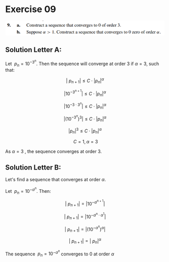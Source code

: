 # Exercise 09

![image](image.png)

## Solution Letter A:

Let $\ p_{n} = 10^{-3^{n}}$. Then the sequence will converge at order 3 if $\alpha = 3$, such that:

$$
| \ p_{n+1} | \leq C \cdot | p_{n} |^\alpha
$$

$$
| 10^{-3^{n+ 1}} | \leq C \cdot | p_{n} |^\alpha
$$

$$
| 10^{-3 \cdot 3^{n} } | \leq C \cdot | p_{n} |^\alpha
$$

$$
| (10^{-3^{n}})^{3} | \leq C \cdot | p_{n} |^\alpha
$$

$$
| p_{n} |^{3} \leq C \cdot | p_{n} |^\alpha
$$

$$
\   C = 1 , \alpha = 3
$$

As $\alpha = 3$ , the sequence converges at order 3.


## Solution Letter B:

Let's find a sequence that converges at order $\alpha$.

Let $\ p_{n} = 10^{- \alpha ^{n}}$. Then:

$$
| \ p_{n + 1} | = | 10^{-\alpha^{n+1}} |
$$

$$
| \ p_{n + 1} | = | 10^{-\alpha^{n} \cdot \alpha^{1}} |
$$

$$
| \ p_{n + 1} | = | (10^{-\alpha^{n}})^{\alpha} |
$$

$$
| \ p_{n + 1} | = | \ p_{n} |^{\alpha}
$$

The sequence $\ p_{n} = 10^{- \alpha ^{n}}$ converges to 0 at order $\alpha$
